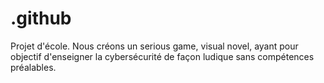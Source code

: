 # .github
Projet d'école. Nous créons un serious game, visual novel, ayant pour objectif d'enseigner la cybersécurité de façon ludique sans compétences préalables. 
